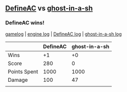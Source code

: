 ## [DefineAC](<../../DefineAC/README.md>) vs [ghost-in-a-sh](<../../ghost-in-a-sh/README.md>)
### DefineAC wins!

[gamelog](<gamelog.json>) | [engine log](<engine>) | [DefineAC log](<DefineAC>) | [ghost-in-a-sh log](<ghost-in-a-sh>)

|              | DefineAC | ghost-in-a-sh |
| ------------ | -------- | ------------- |
| Wins         |       +1 |            +0 |
| Score        |      280 |             0 |
| Points Spent |     1000 |          1000 |
| Damage       |      100 |            47 |
|              |          |               |
